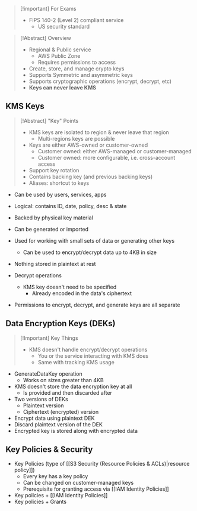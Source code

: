 >[!important] For Exams
>- FIPS 140-2 (Level 2) compliant service
>	- US security standard

>[!Abstract] Overview
>- Regional & Public service
> 	- AWS Public Zone
> 	- Requires permissions to access
> - Create, store, and manage crypto keys
> - Supports Symmetric and asymmetric keys
> - Supports cryptographic operations (encrypt, decrypt, etc)
> - **Keys can never leave KMS**

## KMS Keys

>[!Abstract] "Key" Points
>- KMS keys are isolated to region & never leave that region
>	- Multi-regions keys are possible
>- Keys are either AWS-owned or customer-owned
>	- Customer owned: either AWS-managed or customer-managed
>	- Customer owned: more configurable, i.e. cross-account access
>- Support key rotation
>- Contains backing key (and previous backing keys)
>- Aliases: shortcut to keys

- Can be used by users, services, apps
- Logical: contains ID, date, policy, desc & state
- Backed by physical key material
- Can be generated or imported
- Used for working with small sets of data or generating other keys
	- Can be used to encrypt/decrypt data up to 4KB in size

- Nothing stored in plaintext at rest
- Decrypt operations
	- KMS key doesn't need to be specified
		- Already encoded in the data's ciphertext
- Permissions to encrypt, decrypt, and generate keys are all separate

## Data Encryption Keys (DEKs)

>[!Important] Key Things
> - KMS doesn't handle encrypt/decrypt operations
> 	- You or the service interacting with KMS does
> 	- Same with tracking KMS usage

- GenerateDataKey operation
	- Works on sizes greater than 4KB
- KMS doesn't store the data encryption key at all
	- Is provided and then discarded after
- Two versions of DEKs
	- Plaintext version
	- Ciphertext (encrypted) version
- Encrypt data using plaintext DEK
- Discard plaintext version of the DEK
- Encrypted key is stored along with encrypted data

## Key Policies & Security

- Key Policies (type of [[S3 Security (Resource Policies & ACLs)|resource policy]])
	- Every key has a key policy
	- Can be changed on customer-managed keys
	- Prerequisite for granting access via [[IAM Identity Policies]]
- Key policies + [[IAM Identity Policies]]
- Key policies + Grants